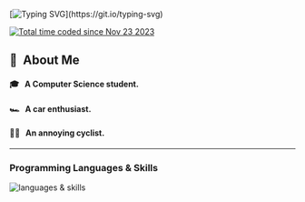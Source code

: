 [![Typing SVG](https://readme-typing-svg.demolab.com?font=Varela+Round&weight=900&size=50&pause=2500&color=330033&center=true&vCenter=true&random=false&width=1000&height=100&lines=Hey+there!+%F0%9F%91%8B%F0%9F%8F%BB+Im+Dan;Welcome+to+my+GitHub+profile!)](https://git.io/typing-svg)

<a href="https://wakatime.com/@018bfe19-bdc8-4b4b-8c9f-065b1f4f8ab2"><img src="https://wakatime.com/badge/user/018bfe19-bdc8-4b4b-8c9f-065b1f4f8ab2.svg" alt="Total time coded since Nov 23 2023" /></a>

## 📖 &nbsp;About Me

#### 🎓 &nbsp;&nbsp;A Computer Science student.

#### 🏎️ &nbsp;&nbsp;A car enthusiast.

#### 🚴🏻 &nbsp;&nbsp;An annoying cyclist.

---

### Programming Languages & Skills

![languages & skills](https://skillicons.dev/icons?i=py,java,rust,php,html,css,js,git,github,mysql,tensorflow,linux,emacs)
